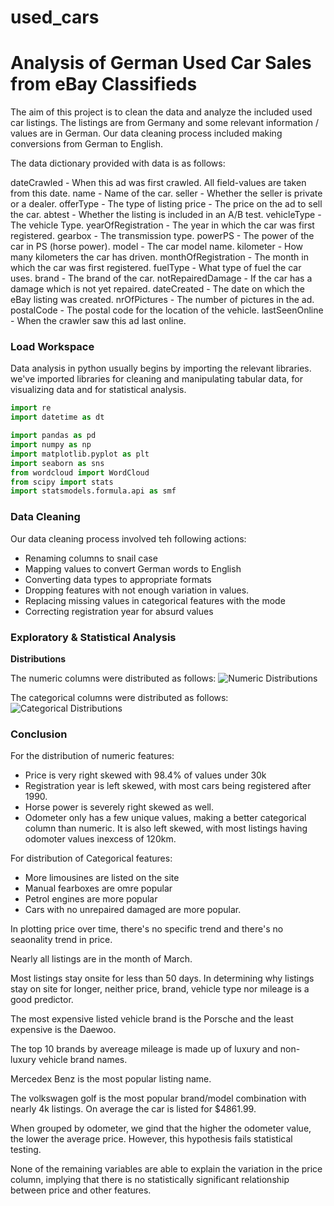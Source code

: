 # used_cars
# Analysis of German Used Car Sales from eBay Classifieds

The aim of this project is to clean the data and analyze the included used car listings. The listings are from Germany and some relevant information / values are in German. Our data cleaning process included making conversions from German to English. 

The data dictionary provided with data is as follows:

dateCrawled - When this ad was first crawled. All field-values are taken from this date.
name - Name of the car.
seller - Whether the seller is private or a dealer.
offerType - The type of listing
price - The price on the ad to sell the car.
abtest - Whether the listing is included in an A/B test.
vehicleType - The vehicle Type.
yearOfRegistration - The year in which the car was first registered.
gearbox - The transmission type.
powerPS - The power of the car in PS (horse power).
model - The car model name.
kilometer - How many kilometers the car has driven.
monthOfRegistration - The month in which the car was first registered.
fuelType - What type of fuel the car uses.
brand - The brand of the car.
notRepairedDamage - If the car has a damage which is not yet repaired.
dateCreated - The date on which the eBay listing was created.
nrOfPictures - The number of pictures in the ad.
postalCode - The postal code for the location of the vehicle.
lastSeenOnline - When the crawler saw this ad last online.

### Load Workspace

Data analysis in python usually begins by importing the relevant libraries. 
we've imported libraries for cleaning and manipulating tabular data, for visualizing data and for statistical analysis.

```python
import re
import datetime as dt

import pandas as pd
import numpy as np
import matplotlib.pyplot as plt
import seaborn as sns
from wordcloud import WordCloud
from scipy import stats
import statsmodels.formula.api as smf
```

### Data Cleaning

Our data cleaning process involved teh following actions:
* Renaming columns to snail case
* Mapping values to convert German words to English
* Converting data types to appropriate formats
* Dropping features with not enough variation in values.
* Replacing missing values in categorical features with the mode
* Correcting registration year for absurd values


### Exploratory & Statistical Analysis

**Distributions**

The numeric columns were distributed as follows:
![Numeric Distributions](LINK)

The categorical columns were distributed as follows:
![Categorical Distributions](LINK)


### Conclusion

For the distribution of numeric features:
* Price is very right skewed with 98.4% of values under 30k
* Registration year is left skewed, with most cars being registered after 1990.
* Horse power is severely right skewed as well.
* Odometer only has a few unique values, making a better categorical column than numeric. It is also left skewed, with most listings having odomoter values inexcess of 120km.

For distribution of Categorical features:
* More limousines are listed on the site
* Manual fearboxes are omre popular
* Petrol engines are more popular
* Cars with no unrepaired damaged are more popular.

In plotting price over time, there's no specific trend and there's no seaonality trend in price.

Nearly all listings are in the month of March.

Most listings stay onsite for less than 50 days. In determining why listings stay on site for longer, neither price, brand, vehicle type nor mileage is a good predictor.

The most expensive listed vehicle brand is the Porsche and the least expensive is the Daewoo.

The top 10 brands by avereage mileage is made up of luxury and non-luxury vehicle brand names.

Mercedex Benz is the most popular listing name.

The volkswagen golf is the most popular brand/model combination with nearly 4k listings. On average the car is listed for $4861.99.

When grouped by odometer, we gind that the higher the odometer value, the lower the average price. However, this hypothesis fails statistical testing.

None of the remaining variables are able to explain the variation in the price column, implying that there is no statistically significant relationship between price and other features. 

